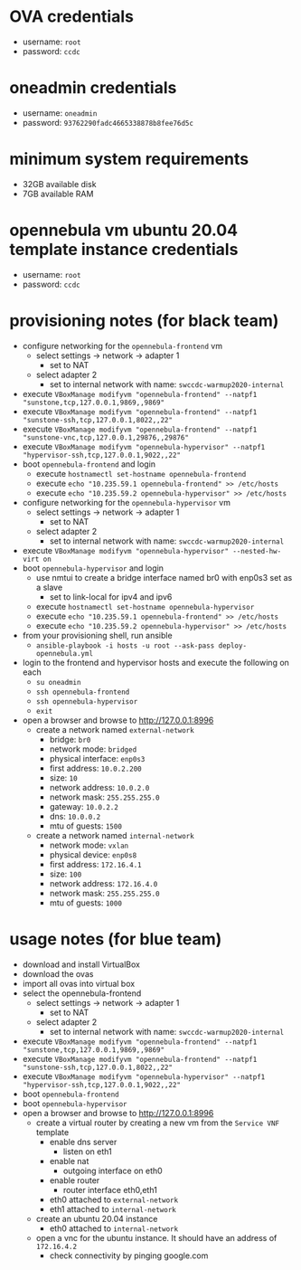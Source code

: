 # OVA credentials
- username: `root`
- password: `ccdc`

# oneadmin credentials
- username: `oneadmin`
- password: `93762290fadc4665338878b8fee76d5c`

# minimum system requirements
- 32GB available disk
- 7GB available RAM

# opennebula vm ubuntu 20.04 template instance credentials
- username: `root`
- password: `ccdc`

# provisioning notes (for black team)
- configure networking for the `opennebula-frontend` vm
  - select settings -> network -> adapter 1
    - set to NAT
  - select adapter 2
    - set to internal network with name: `swccdc-warmup2020-internal`
- execute `VBoxManage modifyvm "opennebula-frontend" --natpf1 "sunstone,tcp,127.0.0.1,9869,,9869"`
- execute `VBoxManage modifyvm "opennebula-frontend" --natpf1 "sunstone-ssh,tcp,127.0.0.1,8022,,22"`
- execute `VBoxManage modifyvm "opennebula-frontend" --natpf1 "sunstone-vnc,tcp,127.0.0.1,29876,,29876"`
- execute `VBoxManage modifyvm "opennebula-hypervisor" --natpf1 "hypervisor-ssh,tcp,127.0.0.1,9022,,22"`
- boot `opennebula-frontend` and login
  - execute `hostnamectl set-hostname opennebula-frontend`
  - execute `echo "10.235.59.1 opennebula-frontend" >> /etc/hosts`
  - execute `echo "10.235.59.2 opennebula-hypervisor" >> /etc/hosts`
- configure networking for the `opennebula-hypervisor` vm
  - select settings -> network -> adapter 1
    - set to NAT
  - select adapter 2
    - set to internal network with name: `swccdc-warmup2020-internal`
- execute `VBoxManage modifyvm "opennebula-hypervisor" --nested-hw-virt on`
- boot `opennebula-hypervisor` and login
  - use nmtui to create a bridge interface named br0 with enp0s3 set as a slave
    - set to link-local for ipv4 and ipv6
  - execute `hostnamectl set-hostname opennebula-hypervisor`
  - execute `echo "10.235.59.1 opennebula-frontend" >> /etc/hosts`
  - execute `echo "10.235.59.2 opennebula-hypervisor" >> /etc/hosts`
- from your provisioning shell, run ansible
  - `ansible-playbook -i hosts -u root --ask-pass deploy-opennebula.yml`
- login to the frontend and hypervisor hosts and execute the following on each
  - `su oneadmin`
  - `ssh opennebula-frontend`
  - `ssh opennebula-hypervisor`
  - `exit`
- open a browser and browse to http://127.0.0.1:8996
  - create a network named `external-network`
    - bridge: `br0`
    - network mode: `bridged`
    - physical interface: `enp0s3`
    - first address: `10.0.2.200`
    - size: `10`
    - network address: `10.0.2.0`
    - network mask: `255.255.255.0`
    - gateway: `10.0.2.2`
    - dns: `10.0.0.2`
    - mtu of guests: `1500`
  - create a network named `internal-network`
    - network mode: `vxlan`
    - physical device: `enp0s8`
    - first address: `172.16.4.1`
    - size: `100`
    - network address: `172.16.4.0`
    - network mask: `255.255.255.0`
    - mtu of guests: `1000`

# usage notes (for blue team)
- download and install VirtualBox
- download the ovas
- import all ovas into virtual box
- select the opennebula-frontend
  - select settings -> network -> adapter 1
    - set to NAT
  - select adapter 2
    - set to internal network with name: `swccdc-warmup2020-internal`
- execute `VBoxManage modifyvm "opennebula-frontend" --natpf1 "sunstone,tcp,127.0.0.1,9869,,9869"`
- execute `VBoxManage modifyvm "opennebula-frontend" --natpf1 "sunstone-ssh,tcp,127.0.0.1,8022,,22"`
- execute `VBoxManage modifyvm "opennebula-hypervisor" --natpf1 "hypervisor-ssh,tcp,127.0.0.1,9022,,22"`
- boot `opennebula-frontend`
- boot `opennebula-hypervisor`
- open a browser and browse to http://127.0.0.1:8996
  - create a virtual router by creating a new vm from the `Service VNF` template
    - enable dns server
      - listen on eth1
    - enable nat
      - outgoing interface on eth0
    - enable router
      - router interface eth0,eth1
    - eth0 attached to `external-network`
    - eth1 attached to `internal-network`
  - create an ubuntu 20.04 instance
    - eth0 attached to `internal-network`
  - open a vnc for the ubuntu instance. It should have an address of `172.16.4.2`
    - check connectivity by pinging google.com
